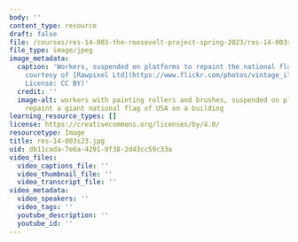 ```yaml
---
body: ''
content_type: resource
draft: false
file: /courses/res-14-003-the-roosevelt-project-spring-2023/res-14-003s23.jpg
file_type: image/jpeg
image_metadata:
  caption: 'Workers, suspended on platforms to repaint the national flag of USA (Image
    courtesy of [Rawpixel Ltd](https://www.flickr.com/photos/vintage_illustration/44547443040).
    License: CC BY)'
  credit: ''
  image-alt: workers with painting rollers and brushes, suspended on platforms to
    repaint a giant national flag of USA on a building
learning_resource_types: []
license: https://creativecommons.org/licenses/by/4.0/
resourcetype: Image
title: res-14-003s23.jpg
uid: db11cada-7e6a-4291-9f38-2d43cc59c33a
video_files:
  video_captions_file: ''
  video_thumbnail_file: ''
  video_transcript_file: ''
video_metadata:
  video_speakers: ''
  video_tags: ''
  youtube_description: ''
  youtube_id: ''
---
```

